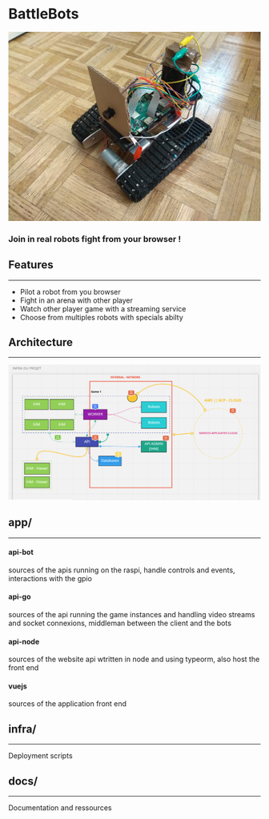 # BattleBots

![architecture schema](docs/cover.jpg)

### Join in real robots fight from your browser !

## Features
<hr>

- Pilot a robot from you browser
- Fight in an arena with other player
- Watch other player game with a streaming service
- Choose from multiples robots with specials abilty

## Architecture
<hr>

![architecture schema](docs/Architecture.png)

## app/
<hr>

#### api-bot
sources of the apis running on the raspi, handle controls and events, interactions with the gpio

#### api-go
sources of the api running the game instances and handling video streams and socket connexions,
middleman between the client and the bots 

#### api-node
sources of the website api wtritten in node and using typeorm, also host the front end

#### vuejs
sources of the application front end

## infra/
<hr>

Deployment scripts

## docs/
<hr>

Documentation and ressources
